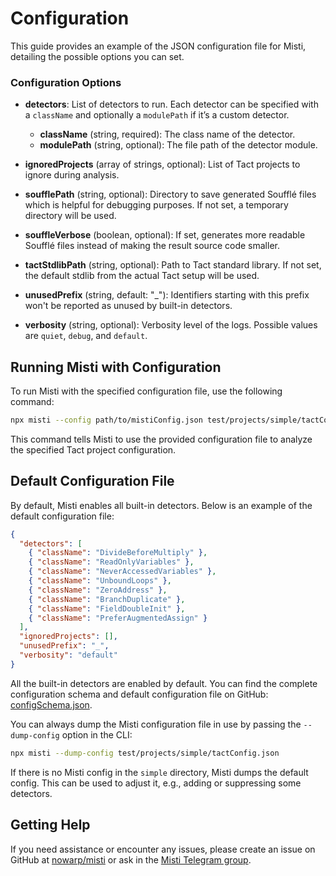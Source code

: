 # Configuration

This guide provides an example of the JSON configuration file for Misti, detailing the possible options you can set.

### Configuration Options

- **detectors**: List of detectors to run. Each detector can be specified with a `className` and optionally a `modulePath` if it’s a custom detector.
  - **className** (string, required): The class name of the detector.
  - **modulePath** (string, optional): The file path of the detector module.

- **ignoredProjects** (array of strings, optional): List of Tact projects to ignore during analysis.

- **soufflePath** (string, optional): Directory to save generated Soufflé files which is helpful for debugging purposes. If not set, a temporary directory will be used.

- **souffleVerbose** (boolean, optional): If set, generates more readable Soufflé files instead of making the result source code smaller.

- **tactStdlibPath** (string, optional): Path to Tact standard library. If not set, the default stdlib from the actual Tact setup will be used.

- **unusedPrefix** (string, default: "_"): Identifiers starting with this prefix won't be reported as unused by built-in detectors.

- **verbosity** (string, optional): Verbosity level of the logs. Possible values are `quiet`, `debug`, and `default`.

## Running Misti with Configuration

To run Misti with the specified configuration file, use the following command:

```bash
npx misti --config path/to/mistiConfig.json test/projects/simple/tactConfig.json
```

This command tells Misti to use the provided configuration file to analyze the specified Tact project configuration.

## Default Configuration File

By default, Misti enables all built-in detectors. Below is an example of the default configuration file:

```json
{
  "detectors": [
    { "className": "DivideBeforeMultiply" },
    { "className": "ReadOnlyVariables" },
    { "className": "NeverAccessedVariables" },
    { "className": "UnboundLoops" },
    { "className": "ZeroAddress" },
    { "className": "BranchDuplicate" },
    { "className": "FieldDoubleInit" },
    { "className": "PreferAugmentedAssign" }
  ],
  "ignoredProjects": [],
  "unusedPrefix": "_",
  "verbosity": "default"
}
```

All the built-in detectors are enabled by default. You can find the complete configuration schema and default configuration file on GitHub: [configSchema.json](https://github.com/nowarp/misti/blob/master/configSchema.json).

You can always dump the Misti configuration file in use by passing the `--dump-config` option in the CLI:
```bash
npx misti --dump-config test/projects/simple/tactConfig.json
```
If there is no Misti config in the `simple` directory, Misti dumps the default config. This can be used to adjust it, e.g., adding or suppressing some detectors.

## Getting Help

If you need assistance or encounter any issues, please create an issue on GitHub at [nowarp/misti](https://github.com/nowarp/misti/issues) or ask in the [Misti Telegram group](https://t.me/misti_dev).
